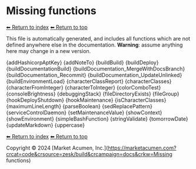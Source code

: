 # Missing functions

[⬅ Return to index](index.md)
[⬅ Return to top](../index.md)

This file is automatically generated, and includes all functions which are not defined anywhere else in the documentation. **Warning**: assume anything here may change in a new version. 

{addHashicorpAptKey}
{addNoteTo}
{buildBuild}
{buildDeploy}
{buildDocumentationBuild}
{buildDocumentation_MergeWithDocsBranch}
{buildDocumentation_Recommit}
{buildDocumentation_UpdateUnlinked}
{buildEnvironmentLoad}
{characterClassReport}
{characterClasses}
{characterFromInteger}
{characterToInteger}
{colorComboTest}
{consoleBrightness}
{debuggingStack}
{fileDirectoryExists}
{fileGroup}
{hookDeployShutdown}
{hookMaintenance}
{isCharacterClasses}
{maximumLineLength}
{parseBoolean}
{sedReplacePattern}
{serviceControlDaemon}
{setMaintenanceValue}
{showContext}
{showEnvironment}
{simpleBashFunction}
{stringValidate}
{tomorrowDate}
{updateMarkdown}
{uppercase}

[⬅ Return to index](index.md)
[⬅ Return to top](../index.md)

Copyright &copy; 2024 [Market Acumen, Inc.](https://marketacumen.com?crcat=code&crsource=zesk/build&crcampaign=docs&crkw=Missing functions)
